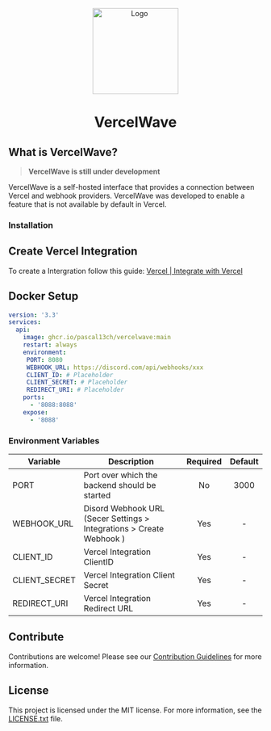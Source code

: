 <p align="center">
  <a href="https://www.appwave.codes"><img src="https://www.appwave.codes/assets/img/logo/logo.png" alt="Logo" height=170></a>
</p>
<h1 align="center">VercelWave</h1>


## What is VercelWave?
> **VercelWave is still under development**

VercelWave is a self-hosted interface that provides a connection between Vercel and webhook providers. VercelWave was developed to enable a feature that is not available by default in Vercel.

### Installation

## Create Vercel Integration

To create a Intergration follow this guide: [Vercel | Integrate with Vercel](https://vercel.com/docs/integrations/create-integration)

## Docker Setup

```yaml
version: '3.3'
services:
  api:
    image: ghcr.io/pascal13ch/vercelwave:main
    restart: always
    environment:
     PORT: 8080
     WEBHOOK_URL: https://discord.com/api/webhooks/xxx
     CLIENT_ID: # Placeholder
     CLIENT_SECRET: # Placeholder
     REDIRECT_URI: # Placeholder
    ports:
      - '8088:8088'
    expose:
      - '8088'
```

### Environment Variables

| Variable      | Description                                                           | Required | Default |
|---------------|-----------------------------------------------------------------------|:--------:|:-------:|
| PORT          | Port over which the backend should be started                         | No       | 3000    |
| WEBHOOK_URL   | Disord Webhook URL (Secer Settings > Integrations > Create Webhook )  | Yes      | -       |
| CLIENT_ID     | Vercel Integration ClientID                                           | Yes      | -       |
| CLIENT_SECRET | Vercel Integration Client Secret                                      | Yes      | -       |
| REDIRECT_URI  | Vercel Integration Redirect URL                                       | Yes      | -       |


## Contribute

Contributions are welcome! Please see our [Contribution Guidelines](CONTRIBUTING.md) for more information.

## License

This project is licensed under the MIT license. For more information, see the [LICENSE.txt](LICENSE.txt) file.
